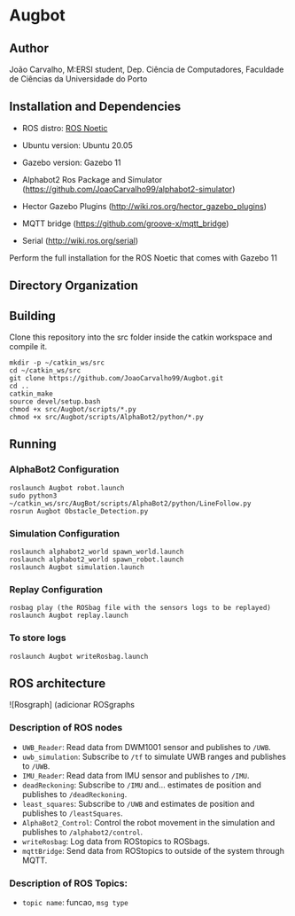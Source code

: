 # Augbot

## Author

João Carvalho, M:ERSI student, Dep. Ciência de Computadores, Faculdade de Ciências da Universidade do Porto

## Installation and Dependencies

- ROS distro: [ROS Noetic](http://wiki.ros.org/noetic/Installation)

- Ubuntu version: Ubuntu 20.05

- Gazebo version: Gazebo 11

- Alphabot2 Ros Package and Simulator (https://github.com/JoaoCarvalho99/alphabot2-simulator)

- Hector Gazebo Plugins (http://wiki.ros.org/hector_gazebo_plugins)

- MQTT bridge (https://github.com/groove-x/mqtt_bridge)

- Serial (http://wiki.ros.org/serial)

Perform the full installation for the ROS Noetic that comes with Gazebo 11

## Directory Organization

## Building

Clone this repository into the src folder inside the catkin workspace and compile it.

```
mkdir -p ~/catkin_ws/src
cd ~/catkin_ws/src
git clone https://github.com/JoaoCarvalho99/Augbot.git
cd ..
catkin_make
source devel/setup.bash
chmod +x src/Augbot/scripts/*.py
chmod +x src/Augbot/scripts/AlphaBot2/python/*.py
```

## Running

### AlphaBot2 Configuration
```
roslaunch Augbot robot.launch
sudo python3 ~/catkin_ws/src/AugBot/scripts/AlphaBot2/python/LineFollow.py
rosrun Augbot Obstacle_Detection.py
```

### Simulation Configuration
```
roslaunch alphabot2_world spawn_world.launch
roslaunch alphabot2_world spawn_robot.launch
roslaunch Augbot simulation.launch
```

### Replay Configuration
```
rosbag play (the ROSbag file with the sensors logs to be replayed)
roslaunch Augbot replay.launch
```

### To store logs
```
roslaunch Augbot writeRosbag.launch
```

## ROS architecture

![Rosgraph]
(adicionar ROSgraphs



### Description of ROS nodes

- `UWB_Reader`: Read data from DWM1001 sensor and publishes to `/UWB`.
- `uwb_simulation`: Subscribe to `/tf` to simulate UWB ranges and publishes to `/UWB`.
- `IMU_Reader`: Read data from IMU sensor and publishes to `/IMU`.
- `deadReckoning`: Subscribe to `/IMU` and... estimates de position and publishes to `/deadReckoning`.
- `least_squares`: Subscribe to `/UWB` and estimates de position and publishes to `/leastSquares`.
- `AlphaBot2_Control`: Control the robot movement in the simulation and publishes to `/alphabot2/control`.
- `writeRosbag`: Log data from ROStopics to ROSbags.
- `mqttBridge`: Send data from ROStopics to outside of the system through MQTT.


### Description of ROS Topics:

- `topic name`: funcao, `msg type`


